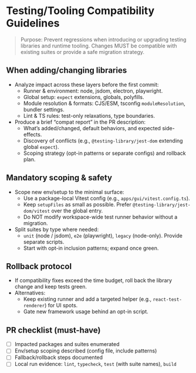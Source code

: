 # Testing/Tooling Compatibility Guidelines

> Purpose: Prevent regressions when introducing or upgrading testing libraries and runtime tooling. Changes MUST be compatible with existing suites or provide a safe migration strategy.

## When adding/changing libraries

- Analyze impact across these layers before the first commit:
  - Runner & environment: node, jsdom, electron, playwright.
  - Global setup: `expect` extensions, globals, polyfills.
  - Module resolution & formats: CJS/ESM, tsconfig `moduleResolution`, bundler settings.
  - Lint & TS rules: test-only relaxations, type boundaries.
- Produce a brief “compat report” in the PR description:
  - What’s added/changed, default behaviors, and expected side-effects.
  - Discovery of conflicts (e.g., `@testing-library/jest-dom` extending global `expect`).
  - Scoping strategy (opt-in patterns or separate configs) and rollback plan.

## Mandatory scoping & safety

- Scope new env/setup to the minimal surface:
  - Use a package-local Vitest config (e.g., `apps/gui/vitest.config.ts`).
  - Keep `setupFiles` as small as possible. Prefer `@testing-library/jest-dom/vitest` over the global entry.
  - Do NOT modify workspace-wide test runner behavior without a migration.
- Split suites by type where needed:
  - `unit` (node / jsdom), `e2e` (playwright), `legacy` (node-only). Provide separate scripts.
  - Start with opt-in inclusion patterns; expand once green.

## Rollback protocol

- If compatibility fixes exceed the time budget, roll back the library change and keep tests green.
- Alternatives:
  - Keep existing runner and add a targeted helper (e.g., `react-test-renderer`) for UI spots.
  - Gate new framework usage behind an opt-in script.

## PR checklist (must-have)

- [ ] Impacted packages and suites enumerated
- [ ] Env/setup scoping described (config file, include patterns)
- [ ] Fallback/rollback steps documented
- [ ] Local run evidence: `lint`, `typecheck`, `test` (with suite names), `build`

